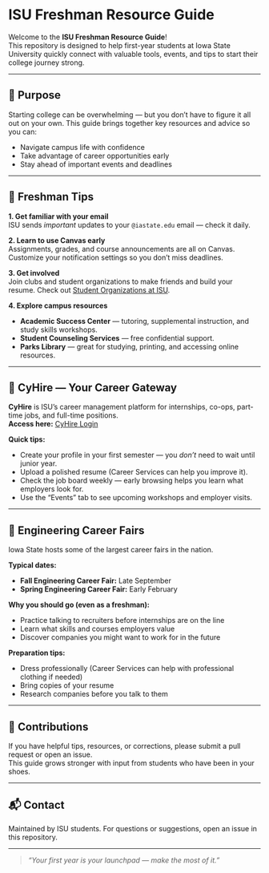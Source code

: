# ISU Freshman Resource Guide

Welcome to the **ISU Freshman Resource Guide**!  
This repository is designed to help first-year students at Iowa State University quickly connect with valuable tools, events, and tips to start their college journey strong.

---

## 🎯 Purpose
Starting college can be overwhelming — but you don’t have to figure it all out on your own. This guide brings together key resources and advice so you can:
- Navigate campus life with confidence
- Take advantage of career opportunities early
- Stay ahead of important events and deadlines

---

## 📝 Freshman Tips

**1. Get familiar with your email**  
ISU sends *important* updates to your `@iastate.edu` email — check it daily.

**2. Learn to use Canvas early**  
Assignments, grades, and course announcements are all on Canvas. Customize your notification settings so you don’t miss deadlines.

**3. Get involved**  
Join clubs and student organizations to make friends and build your resume. Check out [Student Organizations at ISU](https://www.stuorg.iastate.edu/).

**4. Explore campus resources**  
- **Academic Success Center** — tutoring, supplemental instruction, and study skills workshops.  
- **Student Counseling Services** — free confidential support.  
- **Parks Library** — great for studying, printing, and accessing online resources.

---

## 💼 CyHire — Your Career Gateway

**CyHire** is ISU’s career management platform for internships, co-ops, part-time jobs, and full-time positions.  
**Access here:** [CyHire Login](https://www.cyhire.iastate.edu/)

**Quick tips:**
- Create your profile in your first semester — you *don’t* need to wait until junior year.
- Upload a polished resume (Career Services can help you improve it).
- Check the job board weekly — early browsing helps you learn what employers look for.
- Use the “Events” tab to see upcoming workshops and employer visits.

---

## 📅 Engineering Career Fairs

Iowa State hosts some of the largest career fairs in the nation.

**Typical dates:**
- **Fall Engineering Career Fair:** Late September  
- **Spring Engineering Career Fair:** Early February  

**Why you should go (even as a freshman):**
- Practice talking to recruiters before internships are on the line
- Learn what skills and courses employers value
- Discover companies you might want to work for in the future

**Preparation tips:**
- Dress professionally (Career Services can help with professional clothing if needed)
- Bring copies of your resume
- Research companies before you talk to them

---

## 🤝 Contributions
If you have helpful tips, resources, or corrections, please submit a pull request or open an issue.  
This guide grows stronger with input from students who have been in your shoes.

---

## 📬 Contact
Maintained by ISU students. For questions or suggestions, open an issue in this repository.

---

> *“Your first year is your launchpad — make the most of it.”*
